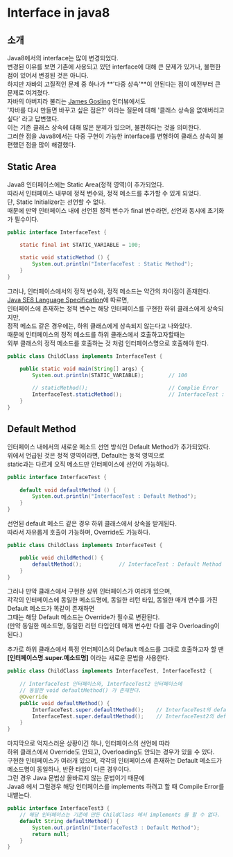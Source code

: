# Interface in java8

## 소개
Java8에서의 interface는 많이 변경되었다.  
변경된 이유를 보면 기존에 사용되고 있던 interface에 대해 큰 문제가 있거나, 불편한 점이 있어서 변경된 것은 아니다.  
하지만 자바의 고질적인 문제 중 하나가 **'다중 상속'**이 안된다는 점이 예전부터 큰 문제로 여겨졌다.  
자바의 아버지라 불리는 [James Gosling](https://ko.wikipedia.org/wiki/%EC%A0%9C%EC%9E%84%EC%8A%A4_%EA%B3%A0%EC%8A%AC%EB%A7%81) 인터뷰에서도  
'자바를 다시 만들면 바꾸고 싶은 점은?' 이라는 질문에 대해 '클래스 상속을 없애버리고 싶다' 라고 답변했다.  
이는 기존 클래스 상속에 대해 많은 문제가 있으며, 불편하다는 것을 의미한다.  
그러한 점을 Java8에서는 다중 구현이 가능한 interface를 변형하여 클래스 상속의 불편했던 점을 많이 해결했다.

## Static Area
Java8 인터페이스에는 Static Area(정적 영역)이 추가되었다.  
따라서 인터페이스 내부에 정적 변수와, 정적 메소드를 추가할 수 있게 되었다.  
단, Static Initializer는 선언할 수 없다.  
때문에 만약 인터페이스 내에 선언된 정적 변수가 final 변수라면, 선언과 동시에 초기화가 필수이다.
```java
public interface InterfaceTest {

	static final int STATIC_VARIABLE = 100;
	
	static void staticMethod () {
		System.out.println("InterfaceTest : Static Method");
	}
}
```
그러나, 인터페이스에서의 정적 변수와, 정적 메소드는 약간의 차이점이 존재한다.  
[Java SE8 Language Specification](http://docs.oracle.com/javase/specs/jls/se8/html/jls-8.html#jls-8.4.8)에 따르면,  
인터페이스에 존재하는 정적 변수는 해당 인터페이스를 구현한 하위 클래스에게 상속되지만,  
정적 메소드 같은 경우에는, 하위 클래스에게 상속되지 않는다고 나와있다.  
때문에 인터페이스의 정적 메소드를 하위 클래스에서 호출하고자할때는  
외부 클래스의 정적 메소드를 호출하는 것 처럼 인터페이스명으로 호출해야 한다.
```java
public class ChildClass implements InterfaceTest {

	public static void main(String[] args) {
		System.out.println(STATIC_VARIABLE);		// 100
		
		// staticMethod();							// Complie Error
		InterfaceTest.staticMethod();				// InterfaceTest : Static Method
	}
}
```   

## Default Method
인터페이스 내에서의 새로운 메소드 선언 방식인 Default Method가 추가되었다.  
위에서 언급된 것은 정적 영역이라면, Default는 동적 영역으로  
static과는 다르게 오직 메소드만 인터페이스에 선언이 가능하다.  
```java
public interface InterfaceTest {
	
	default void defaultMethod () {
		System.out.println("InterfaceTest : Default Method");
	}
}
```
선언된 default 메소드 같은 경우 하위 클래스에서 상속을 받게된다.  
따라서 자유롭게 호출이 가능하며, Override도 가능하다.
```java
public class ChildClass implements InterfaceTest {

	public void childMethod() {
		defaultMethod();			// InterfaceTest : Default Method
	}
}
```

그러나 만약 클래스에서 구현한 상위 인터페이스가 여러개 있으며,  
각각의 인터페이스에 동일한 메소드명에, 동일한 리턴 타입, 동일한 매개 변수를 가진 Default 메소드가 똑같이 존재하면  
그때는 해당 Default 메소드는 Override가 필수로 변환된다.  
(만약 동일한 메소드명, 동일한 리턴 타입인데 매개 변수만 다를 경우 Overloading이 된다.)

추가로 하위 클래스에서 특정 인터페이스의 Default 메소드를 그대로 호출하고자 할 땐  
**[인터페이스명.super.메소드명]** 이라는 새로운 문법을 사용한다.
```java
public class ChildClass implements InterfaceTest, InterfaceTest2 {
	
	// InterfaceTest 인터페이스와, InterfaceTest2 인터페이스에
	// 동일한 void defaultMethod() 가 존재한다.
	@Override
	public void defaultMethod() {
		InterfaceTest.super.defaultMethod();	// InterfaceTest의 defaultMethod() 호출
		InterfaceTest.super.defaultMethod();	// InterfaceTest2의 defaultMethod() 호출
	}
}
```

마지막으로 억지스러운 상황이긴 하나, 인터페이스의 선언에 따라  
하위 클래스에서 Override도 안되고, Overloading도 안되는 경우가 있을 수 있다.  
구현한 인터페이스가 여러개 있으며, 각각의 인터페이스에 존재하는 Default 메소드가  
메소드명이 동일하나, 반환 타입이 다른 경우이다.  
그런 경우 Java 문법상 올바르지 않는 문법이기 때문에  
Java8 에서 그럴경우 해당 인터페이스를 implements 하려고 할 때 Compile Error를 내뱉는다.
```java
public interface InterfaceTest3 {
	// 해당 인터페이스는 기존에 만든 ChildClass 에서 implements 를 할 수 없다.
	default String defaultMethod() {
		System.out.println("InterfaceTest3 : Default Method");
		return null;
	}
}
```